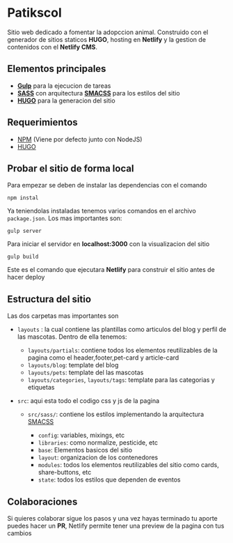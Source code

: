 # Patikscol

Sitio web dedicado a fomentar la adopccion animal. Construido con el generador de sitios staticos **HUGO**,
hosting en **Netlify** y la gestion de contenidos con el **Netlify CMS**.

## Elementos principales
- **[Gulp](https://gulpjs.com/)** para la ejecucion de tareas 
- **[SASS](https://sass-lang.com/)** con arquitectura **[SMACSS](https://smacss.com/)** para los estilos del sitio
- **[HUGO](https://gohugo.io/)** para la generacion del sitio

## Requerimientos 

- [NPM](https://nodejs.org/en/) (Viene por defecto junto con NodeJS)
- [HUGO](https://gohugo.io/getting-started/installing/)

## Probar el sitio de forma local

Para empezar se deben de instalar las dependencias con el comando
```
npm instal
```
Ya teniendolas instaladas tenemos varios comandos en el archivo `package.json`. Los mas importantes son:

```
gulp server 
```
Para iniciar el servidor en **localhost:3000** con la visualizacion del sitio

```
gulp build 
```
Este es el comando que ejecutara **Netlify** para construir el sitio antes de hacer deploy


## Estructura del sitio
Las dos carpetas mas importantes son 
- `layouts` : la cual contiene las plantillas como articulos del blog y perfil de las mascotas. Dentro de ella tenemos:
  
  - `layouts/partials`: contiene todos los elementos reutilizables de la pagina como el header,footer,pet-card y article-card
  - `layouts/blog`: template del blog
  - `layouts/pets`: template del las mascotas
  - `layouts/categories`, `layouts/tags`: template para las categorias y etiquetas 
  
- `src`: aqui esta todo el codigo css y js de la pagina

  - `src/sass/`: contiene los estilos implementando la arquitectura [SMACSS](https://smacss.com/)
  
    - `config`: variables, mixings, etc
    - `libraries`: como normalize, pesticide, etc
    - `base`: Elementos basicos del sitio
    - `layout`: organizacion de los contenedores
    - `modules`: todos los elementos reutilizables del sitio como cards, share-buttons, etc
    - `state`: todos los estilos que dependen de eventos

## Colaboraciones
Si quieres colaborar sigue los pasos y una vez hayas terminado tu aporte puedes hacer un **PR**,
Netlify permite tener una preview de la pagina con tus cambios
